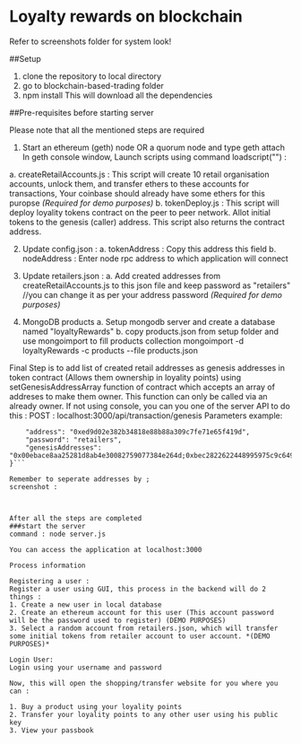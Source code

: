 # Loyalty rewards on blockchain

Refer to screenshots folder for system look!

##Setup
1. clone the repository to local directory
2. go to blockchain-based-trading folder
3. npm install
This will download all the dependencies

##Pre-requisites before starting server

Please note that all the mentioned steps are required

1. Start an ethereum (geth) node OR a quorum node and type geth attach
In geth console window, Launch scripts using command loadscript("<scriptName>") :

a. createRetailAccounts.js : This script will create 10 retail organisation  accounts, unlock them, and transfer ethers to these accounts for transactions, Your coinbase should already have some ethers for this puropse *(Required for demo purposes)*
b. tokenDeploy.js : This script will deploy loyality tokens contract on the peer to peer network. Allot initial tokens to the genesis (caller) address. This script also returns the contract address.

2. Update config.json :
a. tokenAddress : Copy this address this field
b. nodeAddress : Enter node rpc address to which application will connect

3. Update retailers.json :
a. Add created addresses from createRetailAccounts.js to this json file and keep password as "retailers" //you can change it as per your address password *(Required for demo purposes)*

4. MongoDB products
a. Setup mongodb server and create a database named "loyaltyRewards"
b. copy products.json from setup folder and use mongoimport to fill products collection
mongoimport -d loyaltyRewards -c products --file products.json


Final Step is to add list of created retail addresses as genesis addresses in token contract (Allows them ownership in loyality points) using setGenesisAddressArray function of contract which accepts an array of addreses to make them owner. This function can only be called via an already owner. If not using console, you can you one of the server API to do this :
POST : localhost:3000/api/transaction/genesis
Parameters example:
```{
	"address": "0xed9d02e382b34818e88b88a309c7fe71e65f419d",
	"password": "retailers",
	"genesisAddresses": "0x00ebace8aa25281d8ab4e30082759077384e264d;0xbec2822622448995975c9c649c17d597b1073627;0x8f51274a2d362345c9a9ee54c84ab15cc78d3450"
}```

Remember to seperate addresses by ;
screenshot :



After all the steps are completed
###start the server
command : node server.js

You can access the application at localhost:3000

Process information

Registering a user : 
Register a user using GUI, this process in the backend will do 2 things :
1. Create a new user in local database
2. Create an ethereum account for this user (This account password will be the password used to register) (DEMO PURPOSES)
3. Select a random account from retailers.json, which will transfer some initial tokens from retailer account to user account. *(DEMO PURPOSES)*

Login User:
Login using your username and password

Now, this will open the shopping/transfer website for you where you can :

1. Buy a product using your loyality points
2. Transfer your loyality points to any other user using his public key
3. View your passbook

